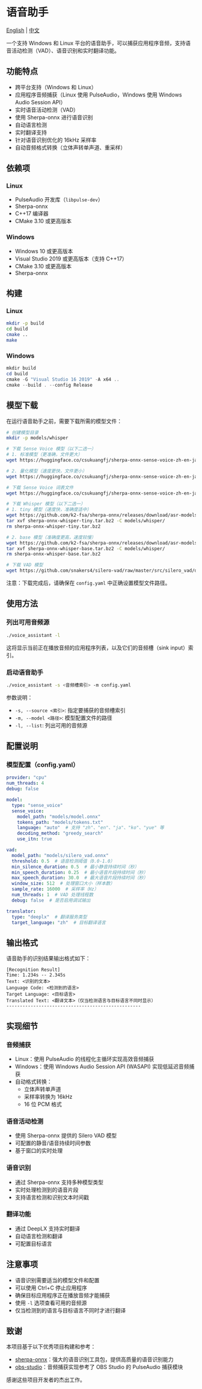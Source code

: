 # 语音助手

[English](README.md) | [中文](README_zh.md)

一个支持 Windows 和 Linux 平台的语音助手，可以捕获应用程序音频，支持语音活动检测（VAD）、语音识别和实时翻译功能。

## 功能特点

- 跨平台支持（Windows 和 Linux）
- 应用程序音频捕获（Linux 使用 PulseAudio，Windows 使用 Windows Audio Session API）
- 实时语音活动检测（VAD）
- 使用 Sherpa-onnx 进行语音识别
- 自动语言检测
- 实时翻译支持
- 针对语音识别优化的 16kHz 采样率
- 自动音频格式转换（立体声转单声道、重采样）

## 依赖项

### Linux
- PulseAudio 开发库（`libpulse-dev`）
- Sherpa-onnx
- C++17 编译器
- CMake 3.10 或更高版本

### Windows
- Windows 10 或更高版本
- Visual Studio 2019 或更高版本（支持 C++17）
- CMake 3.10 或更高版本
- Sherpa-onnx

## 构建

### Linux
```bash
mkdir -p build
cd build
cmake ..
make
```

### Windows
```powershell
mkdir build
cd build
cmake -G "Visual Studio 16 2019" -A x64 ..
cmake --build . --config Release
```

## 模型下载

在运行语音助手之前，需要下载所需的模型文件：

```bash
# 创建模型目录
mkdir -p models/whisper

# 下载 Sense Voice 模型（以下二选一）
# 1. 标准模型（更准确，文件更大）
wget https://huggingface.co/csukuangfj/sherpa-onnx-sense-voice-zh-en-ja-ko-yue-2024-07-17/resolve/main/model.onnx -O models/model.onnx

# 2. 量化模型（速度更快，文件更小）
wget https://huggingface.co/csukuangfj/sherpa-onnx-sense-voice-zh-en-ja-ko-yue-2024-07-17/resolve/main/model.int8.onnx -O models/model.int8.onnx

# 下载 Sense Voice 词表文件
wget https://huggingface.co/csukuangfj/sherpa-onnx-sense-voice-zh-en-ja-ko-yue-2024-07-17/resolve/main/tokens.txt -O models/tokens.txt

# 下载 Whisper 模型（以下二选一）
# 1. tiny 模型（速度快，准确度适中）
wget https://github.com/k2-fsa/sherpa-onnx/releases/download/asr-models/sherpa-onnx-whisper-tiny.tar.bz2
tar xvf sherpa-onnx-whisper-tiny.tar.bz2 -C models/whisper/
rm sherpa-onnx-whisper-tiny.tar.bz2

# 2. base 模型（准确度更高，速度较慢）
wget https://github.com/k2-fsa/sherpa-onnx/releases/download/asr-models/sherpa-onnx-whisper-base.tar.bz2
tar xvf sherpa-onnx-whisper-base.tar.bz2 -C models/whisper/
rm sherpa-onnx-whisper-base.tar.bz2

# 下载 VAD 模型
wget https://github.com/snakers4/silero-vad/raw/master/src/silero_vad/data/silero_vad.onnx -O models/silero_vad.onnx
```

注意：下载完成后，请确保在 `config.yaml` 中正确设置模型文件路径。

## 使用方法

### 列出可用音频源

```bash
./voice_assistant -l
```

这将显示当前正在播放音频的应用程序列表，以及它们的音频槽（sink input）索引。

### 启动语音助手

```bash
./voice_assistant -s <音频槽索引> -m config.yaml
```

参数说明：
- `-s, --source <索引>`: 指定要捕获的音频槽索引
- `-m, --model <路径>`: 模型配置文件的路径
- `-l, --list`: 列出可用的音频源

## 配置说明

### 模型配置（config.yaml）

```yaml
provider: "cpu"
num_threads: 4
debug: false

model:
  type: "sense_voice"
  sense_voice:
    model_path: "models/model.onnx"
    tokens_path: "models/tokens.txt"
    language: "auto"  # 支持 "zh"、"en"、"ja"、"ko"、"yue" 等
    decoding_method: "greedy_search"
    use_itn: true

vad:
  model_path: "models/silero_vad.onnx"
  threshold: 0.5  # 语音检测阈值（0.0-1.0）
  min_silence_duration: 0.5  # 最小静音持续时间（秒）
  min_speech_duration: 0.25  # 最小语音片段持续时间（秒）
  max_speech_duration: 30.0  # 最大语音片段持续时间（秒）
  window_size: 512  # 处理窗口大小（样本数）
  sample_rate: 16000  # 采样率（Hz）
  num_threads: 1  # VAD 处理线程数
  debug: false  # 是否启用调试输出

translator:
  type: "deeplx"  # 翻译服务类型
  target_language: "zh"  # 目标翻译语言
```

## 输出格式

语音助手的识别结果输出格式如下：
```
[Recognition Result]
Time: 1.234s -- 2.345s
Text: <识别的文本>
Language Code: <检测到的语言>
Target Language: <目标语言>
Translated Text: <翻译文本>（仅当检测语言与目标语言不同时显示）
--------------------------------------------------
```

## 实现细节

### 音频捕获
- Linux：使用 PulseAudio 的线程化主循环实现高效音频捕获
- Windows：使用 Windows Audio Session API (WASAPI) 实现低延迟音频捕获
- 自动格式转换：
  - 立体声转单声道
  - 采样率转换为 16kHz
  - 16 位 PCM 格式

### 语音活动检测
- 使用 Sherpa-onnx 提供的 Silero VAD 模型
- 可配置的静音/语音持续时间参数
- 基于窗口的实时处理

### 语音识别
- 通过 Sherpa-onnx 支持多种模型类型
- 实时处理检测到的语音片段
- 支持语言检测和识别文本时间戳

### 翻译功能
- 通过 DeepLX 支持实时翻译
- 自动语言检测和翻译
- 可配置目标语言

## 注意事项

- 语音识别需要适当的模型文件和配置
- 可以使用 Ctrl+C 停止应用程序
- 确保目标应用程序正在播放音频才能捕获
- 使用 `-l` 选项查看可用的音频源
- 仅当检测到的语言与目标语言不同时才进行翻译

## 致谢

本项目基于以下优秀项目构建和参考：

- [sherpa-onnx](https://github.com/k2-fsa/sherpa-onnx)：强大的语音识别工具包，提供高质量的语音识别能力
- [obs-studio](https://github.com/obsproject/obs-studio)：音频捕获实现参考了 OBS Studio 的 PulseAudio 捕获模块

感谢这些项目开发者的杰出工作。 